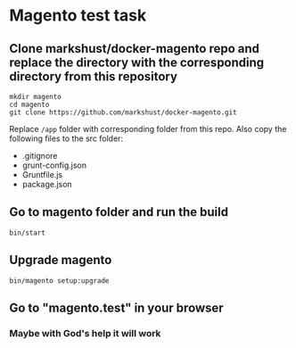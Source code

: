 # Magento test task

## Clone markshust/docker-magento repo and replace the directory with the corresponding directory from this repository

```
mkdir magento
cd magento
git clone https://github.com/markshust/docker-magento.git
```

Replace `/app` folder with corresponding folder from this repo. Also copy the following files to the src folder:

-   .gitignore
-   grunt-config.json
-   Gruntfile.js
-   package.json

## Go to magento folder and run the build

`bin/start`

## Upgrade magento

`bin/magento setup:upgrade `

## Go to "magento.test" in your browser

### Maybe with God's help it will work
